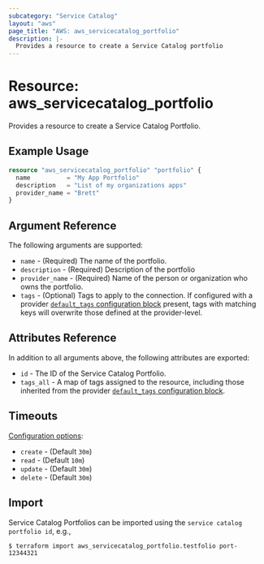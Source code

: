 ```yaml
---
subcategory: "Service Catalog"
layout: "aws"
page_title: "AWS: aws_servicecatalog_portfolio"
description: |-
  Provides a resource to create a Service Catalog portfolio
---
```


# Resource: aws_servicecatalog_portfolio

Provides a resource to create a Service Catalog Portfolio.

## Example Usage

```terraform
resource "aws_servicecatalog_portfolio" "portfolio" {
  name          = "My App Portfolio"
  description   = "List of my organizations apps"
  provider_name = "Brett"
}
```

## Argument Reference

The following arguments are supported:

* `name` - (Required) The name of the portfolio.
* `description` - (Required) Description of the portfolio
* `provider_name` - (Required) Name of the person or organization who owns the portfolio.
* `tags` - (Optional) Tags to apply to the connection. If configured with a provider [`default_tags` configuration block](https://registry.terraform.io/providers/hashicorp/aws/latest/docs#default_tags-configuration-block) present, tags with matching keys will overwrite those defined at the provider-level.

## Attributes Reference

In addition to all arguments above, the following attributes are exported:

* `id` - The ID of the Service Catalog Portfolio.
* `tags_all` - A map of tags assigned to the resource, including those inherited from the provider [`default_tags` configuration block](https://registry.terraform.io/providers/hashicorp/aws/latest/docs#default_tags-configuration-block).

## Timeouts

[Configuration options](https://developer.hashicorp.com/terraform/language/resources/syntax#operation-timeouts):

- `create` - (Default `30m`)
- `read` - (Default `10m`)
- `update` - (Default `30m`)
- `delete` - (Default `30m`)

## Import

Service Catalog Portfolios can be imported using the `service catalog portfolio id`, e.g.,

```
$ terraform import aws_servicecatalog_portfolio.testfolio port-12344321
```
